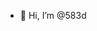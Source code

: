 - 👋 Hi, I’m @583d

<!---
583d/583d is a ✨ special ✨ repository because its `README.md` (this file) appears on your GitHub profile.
You can click the Preview link to take a look at your changes.
--->

